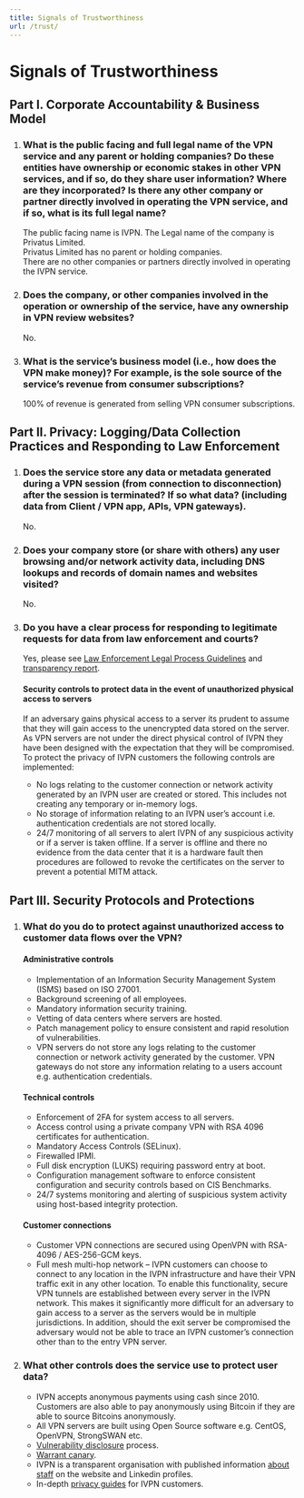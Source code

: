 ```yaml
---
title: Signals of Trustworthiness
url: /trust/
---
```

# Signals of Trustworthiness

## Part I. Corporate Accountability & Business Model

1.  ### What is the public facing and full legal name of the VPN service and any parent or holding companies? Do these entities have ownership or economic stakes in other VPN services, and if so, do they share user information? Where are they incorporated? Is there any other company or partner directly involved in operating the VPN service, and if so, what is its full legal name?  

    The public facing name is IVPN. The Legal name of the company is Privatus Limited.  
    Privatus Limited has no parent or holding companies.  
    There are no other companies or partners directly involved in operating the IVPN service.  

2.  ### Does the company, or other companies involved in the operation or ownership of the service, have any ownership in VPN review websites?  

    No.

3.  ### What is the service’s business model (i.e., how does the VPN make money)? For example, is the sole source of the service’s revenue from consumer subscriptions?  

    100% of revenue is generated from selling VPN consumer subscriptions.

## Part II. Privacy: Logging/Data Collection Practices and Responding to Law Enforcement

1.  ### Does the service store any data or metadata generated during a VPN session (from connection to disconnection) after the session is terminated? If so what data? (including data from Client / VPN app, APIs, VPN gateways).

    No.

2.  ### Does your company store (or share with others) any user browsing and/or network activity data, including DNS lookups and records of domain names and websites visited?

    No.

3.  ### Do you have a clear process for responding to legitimate requests for data from law enforcement and courts?

    Yes, please see [Law Enforcement Legal Process Guidelines](/legal-process-guidelines/) and [transparency report](/transparency-report/).

    #### Security controls to protect data in the event of unauthorized physical access to servers  
    If an adversary gains physical access to a server its prudent to assume that they will gain access to the unencrypted data stored on the server. As VPN servers are not under the direct physical control of IVPN they have been designed with the expectation that they will be compromised. To protect the privacy of IVPN customers the following controls are implemented:  
    * No logs relating to the customer connection or network activity generated by an IVPN user are created or stored. This includes not creating any temporary or in-memory logs.
    * No storage of information relating to an IVPN user’s account i.e. authentication credentials are not stored locally.
    * 24/7 monitoring of all servers to alert IVPN of any suspicious activity or if a server is taken offline. If a server is offline and there no evidence from the data center that it is a hardware fault then procedures are followed to revoke the certificates on the server to prevent a potential MITM attack.

## Part III. Security Protocols and Protections

1.  ### What do you do to protect against unauthorized access to customer data flows over the VPN?

    #### Administrative controls  
    * Implementation of an Information Security Management System (ISMS) based on ISO 27001.
    * Background screening of all employees.
    * Mandatory information security training.
    * Vetting of data centers where servers are hosted.
    * Patch management policy to ensure consistent and rapid resolution of vulnerabilities.
    * VPN servers do not store any logs relating to the customer connection or network activity generated by the customer. VPN gateways do not store any information relating to a users account e.g. authentication credentials.

    #### Technical controls  
    * Enforcement of 2FA for system access to all servers.
    * Access control using a private company VPN with RSA 4096 certificates for authentication.
    * Mandatory Access Controls (SELinux).
    * Firewalled IPMI.
    * Full disk encryption (LUKS) requiring password entry at boot.
    * Configuration management software to enforce consistent configuration and security controls based on CIS Benchmarks.
    * 24/7 systems monitoring and alerting of suspicious system activity using host-based integrity protection.

    #### Customer connections  
    * Customer VPN connections are secured using OpenVPN with RSA-4096 / AES-256-GCM keys.
    * Full mesh multi-hop network – IVPN customers can choose to connect to any location in the IVPN infrastructure and have their VPN traffic exit in any other location. To enable this functionality, secure VPN tunnels are established between every server in the IVPN network. This makes it significantly more difficult for an adversary to gain access to a server as the servers would be in multiple jurisdictions. In addition, should the exit server be compromised the adversary would not be able to trace an IVPN customer’s connection other than to the entry VPN server.

2.  ### What other controls does the service use to protect user data?

    * IVPN accepts anonymous payments using cash since 2010. Customers are also able to pay anonymously using Bitcoin if they are able to source Bitcoins anonymously.
    * All VPN servers are built using Open Source software e.g. CentOS, OpenVPN, StrongSWAN etc.
    * [Vulnerability disclosure](/vulnerability-reporting/) process.
    * [Warrant canary](/resources/canary.txt).
    * IVPN is a transparent organisation with published information [about staff](/team/) on the website and Linkedin profiles.
    * In-depth [privacy guides](/privacy-guides/) for IVPN customers.
